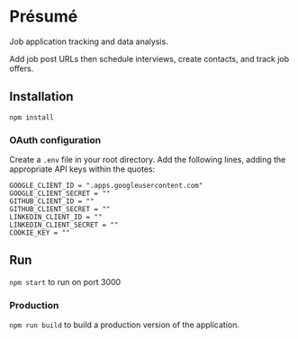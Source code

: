# Présumé

Job application tracking and data analysis. 

Add job post URLs then schedule interviews, create contacts, and track job offers. 

## Installation

```npm install```

### OAuth configuration
Create a `.env` file in your root directory. Add the following lines, adding the appropriate API keys within the quotes:

```
GOOGLE_CLIENT_ID = ".apps.googleusercontent.com"
GOOGLE_CLIENT_SECRET = ""
GITHUB_CLIENT_ID = ""
GITHUB_CLIENT_SECRET = ""
LINKEDIN_CLIENT_ID = ""
LINKEDIN_CLIENT_SECRET = ""
COOKIE_KEY = ""
```
## Run 

`npm start` to run on port 3000

### Production
`npm run build` to build a production version of the application.